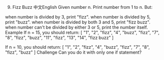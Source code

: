 9. Fizz Buzz
中文English
Given number n. Print number from 1 to n. But:

when number is divided by 3, print "fizz".
when number is divided by 5, print "buzz".
when number is divided by both 3 and 5, print "fizz buzz".
when number can't be divided by either 3 or 5, print the number itself.
Example
If n = 15, you should return:
[
  "1", "2", "fizz",
  "4", "buzz", "fizz",
  "7", "8", "fizz",
  "buzz", "11", "fizz",
  "13", "14", "fizz buzz"
]

If n = 10, you should return:
[
  "1", "2", "fizz",
  "4", "buzz", "fizz",
  "7", "8", "fizz",
  "buzz"
]
Challenge
Can you do it with only one if statement?

